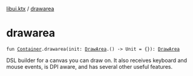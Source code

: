 [libui.ktx](README.md) / [drawarea](drawarea.md)

# drawarea

`fun `[`Container`](-container/README.md)`.drawarea(init: `[`DrawArea`](-draw-area/README.md)`.() -> Unit = {}): `[`DrawArea`](-draw-area/README.md)

DSL builder for a canvas you can draw on. It also receives keyboard and mouse events, is DPI aware, and has several other useful features.
